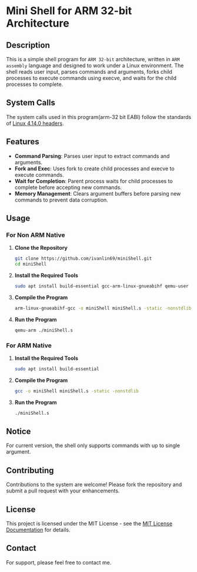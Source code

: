 # Mini Shell for ARM 32-bit Architecture

## Description
This is a simple shell program for `ARM 32-bit` architecture, written in `ARM assembly` language and designed to work under a Linux environment. The shell reads user input, parses commands and arguments, forks child processes to execute commands using execve, and waits for the child processes to complete.

## System Calls
The system calls used in this program(arm-32 bit EABI) follow the standards of [Linux 4.14.0 headers](https://chromium.googlesource.com/chromiumos/docs/+/master/constants/syscalls.md#arm-32_bit_EABI). 


## Features

- **Command Parsing**: Parses user input to extract commands and arguments.
- **Fork and Exec**: Uses fork to create child processes and execve to execute commands.
- **Wait for Completion**: Parent process waits for child processes to complete before accepting new commands.
- **Memory Management**: Clears argument buffers before parsing new commands to prevent data corruption.

  
## Usage

### For Non ARM Native

1. **Clone the Repository**
   ```bash
   git clone https://github.com/ivanlin69/miniShell.git
   cd miniShell
   ```
2. **Install the Required Tools**
   ```bash
   sudo apt install build-essential gcc-arm-linux-gnueabihf qemu-user
   ```
3. **Compile the Program**
   ```bash
   arm-linux-gnueabihf-gcc -o miniShell miniShell.s -static -nonstdlib
   ```
4. **Run the Program**
   ```bash
   qemu-arm ./miniShell.s
   ```

   
### For ARM Native

1. **Install the Required Tools**
   ```bash
   sudo apt install build-essential
   ```
2. **Compile the Program**
   ```bash
   gcc -o miniShell miniShell.s -static -nonstdlib
   ```
3. **Run the Program**
   ```bash
   ./miniShell.s
   ```

## Notice
For current version, the shell only supports commands with up to single argument.

## Contributing
Contributions to the system are welcome! Please fork the repository and submit a pull request with your enhancements.

## License
This project is licensed under the MIT License - see the [MIT License Documentation](https://opensource.org/licenses/MIT) for details.

## Contact
For support, please feel free to contact me.
